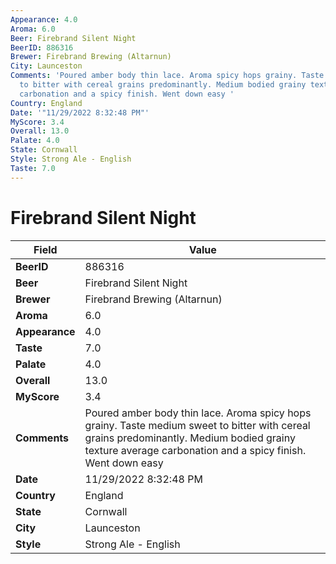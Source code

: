 ```yaml
---
Appearance: 4.0
Aroma: 6.0
Beer: Firebrand Silent Night
BeerID: 886316
Brewer: Firebrand Brewing (Altarnun)
City: Launceston
Comments: 'Poured amber body thin lace. Aroma spicy hops grainy. Taste medium sweet
  to bitter with cereal grains predominantly. Medium bodied grainy texture average
  carbonation and a spicy finish. Went down easy '
Country: England
Date: '"11/29/2022 8:32:48 PM"'
MyScore: 3.4
Overall: 13.0
Palate: 4.0
State: Cornwall
Style: Strong Ale - English
Taste: 7.0
---
```


# Firebrand Silent Night

| Field         | Value |
|---------------|-------|
| **BeerID** | 886316 |
| **Beer** | Firebrand Silent Night |
| **Brewer** | Firebrand Brewing (Altarnun) |
| **Aroma** | 6.0 |
| **Appearance** | 4.0 |
| **Taste** | 7.0 |
| **Palate** | 4.0 |
| **Overall** | 13.0 |
| **MyScore** | 3.4 |
| **Comments** | Poured amber body thin lace. Aroma spicy hops grainy. Taste medium sweet to bitter with cereal grains predominantly. Medium bodied grainy texture average carbonation and a spicy finish. Went down easy  |
| **Date** | 11/29/2022 8:32:48 PM |
| **Country** | England |
| **State** | Cornwall |
| **City** | Launceston |
| **Style** | Strong Ale - English |
